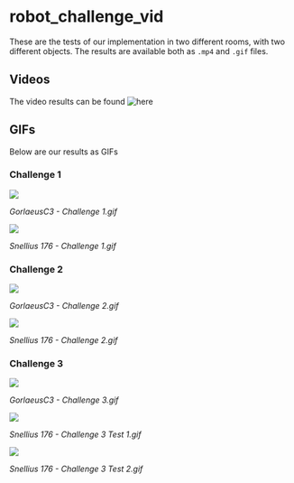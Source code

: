 # robot_challenge_vid

These are the tests of our implementation in two different rooms, with two different objects. The results are available both as `.mp4` and `.gif` files.

## Videos
The video results can be found ![here](https://github.com/katezach/robot_challenge_vid/tree/main/Vids)

## GIFs

Below are our results as GIFs

### Challenge 1
![](https://github.com/katezach/robot_challenge_vid/blob/main/Gifs/GorlaeusC3%20-%20Challenge%201.gif)

*GorlaeusC3 - Challenge 1.gif*

![](https://github.com/katezach/robot_challenge_vid/blob/main/Gifs/Snellius%20176%20-%20Challenge%201.gif)

*Snellius 176 - Challenge 1.gif*

### Challenge 2
![](https://github.com/katezach/robot_challenge_vid/blob/main/Gifs/GorlaeusC3%20-%20Challenge%202.gif)

*GorlaeusC3 - Challenge 2.gif*

![](https://github.com/katezach/robot_challenge_vid/blob/main/Gifs/Snellius%20176%20-%20Challenge%202.gif)

*Snellius 176 - Challenge 2.gif*




### Challenge 3 

![](https://github.com/katezach/robot_challenge_vid/blob/main/Gifs/GorlaeusC3%20-%20Challenge%203.gif)

*GorlaeusC3 - Challenge 3.gif*

![](https://github.com/katezach/robot_challenge_vid/blob/main/Gifs/Snellius%20176%20-%20Challenge%203%20Test%201.gif)

*Snellius 176 - Challenge 3 Test 1.gif*

![](https://github.com/katezach/robot_challenge_vid/blob/main/Gifs/Snellius%20176%20-%20Challenge%203%20Test%202.gif)

*Snellius 176 - Challenge 3 Test 2.gif*
